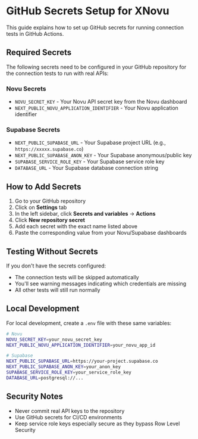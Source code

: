 # GitHub Secrets Setup for XNovu

This guide explains how to set up GitHub secrets for running connection tests in GitHub Actions.

## Required Secrets

The following secrets need to be configured in your GitHub repository for the connection tests to run with real APIs:

### Novu Secrets
- `NOVU_SECRET_KEY` - Your Novu API secret key from the Novu dashboard
- `NEXT_PUBLIC_NOVU_APPLICATION_IDENTIFIER` - Your Novu application identifier

### Supabase Secrets
- `NEXT_PUBLIC_SUPABASE_URL` - Your Supabase project URL (e.g., `https://xxxxx.supabase.co`)
- `NEXT_PUBLIC_SUPABASE_ANON_KEY` - Your Supabase anonymous/public key
- `SUPABASE_SERVICE_ROLE_KEY` - Your Supabase service role key
- `DATABASE_URL` - Your Supabase database connection string

## How to Add Secrets

1. Go to your GitHub repository
2. Click on **Settings** tab
3. In the left sidebar, click **Secrets and variables** → **Actions**
4. Click **New repository secret**
5. Add each secret with the exact name listed above
6. Paste the corresponding value from your Novu/Supabase dashboards

## Testing Without Secrets

If you don't have the secrets configured:
- The connection tests will be skipped automatically
- You'll see warning messages indicating which credentials are missing
- All other tests will still run normally

## Local Development

For local development, create a `.env` file with these same variables:

```bash
# Novu
NOVU_SECRET_KEY=your_novu_secret_key
NEXT_PUBLIC_NOVU_APPLICATION_IDENTIFIER=your_novu_app_id

# Supabase
NEXT_PUBLIC_SUPABASE_URL=https://your-project.supabase.co
NEXT_PUBLIC_SUPABASE_ANON_KEY=your_anon_key
SUPABASE_SERVICE_ROLE_KEY=your_service_role_key
DATABASE_URL=postgresql://...
```

## Security Notes

- Never commit real API keys to the repository
- Use GitHub secrets for CI/CD environments
- Keep service role keys especially secure as they bypass Row Level Security